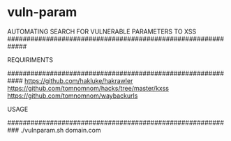 # vuln-param
AUTOMATING SEARCH FOR VULNERABLE PARAMETERS TO XSS
#############################################################

REQUIRIMENTS

############################################################
https://github.com/hakluke/hakrawler
https://github.com/tomnomnom/hacks/tree/master/kxss
https://github.com/tomnomnom/waybackurls

USAGE

###########################################################
./vulnparam.sh domain.com
